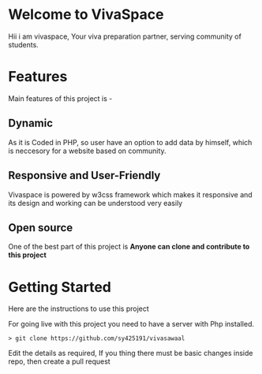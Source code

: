 # Welcome to VivaSpace

Hii i am vivaspace, Your viva preparation partner, serving community of students.


# Features

Main features of this project is -

## Dynamic

As it is Coded in PHP, so user have an option to add data by himself, which is neccesory for a website based on community.

## Responsive and User-Friendly

Vivaspace is powered by w3css framework which makes it responsive and its design and working can be understood very easily

## Open source

One of the best part of this project is **Anyone can clone and contribute to this project** 



# Getting Started

Here are the instructions to use this project 

For going live with this project you need to have a server with Php installed. 

	> git clone https://github.com/sy425191/vivasawaal
	
Edit the details as required, If you thing there must be basic changes inside repo, then create a pull request


